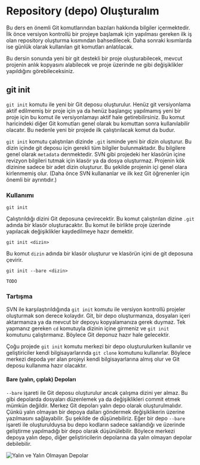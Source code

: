 # Repository (depo) Oluşturalım

Bu ders en önemli Git komutlarından bazıları hakkında bilgiler içermektedir. İlk önce 
versiyon kontrollü bir projeye başlamak için yapılması gereken ilk iş olan repository 
oluşturma kısmından bahsedilecek. Daha sonraki kısımlarda ise günlük olarak kullanılan 
git komutları anlatılacak.

Bu dersin sonunda yeni bir git destekli bir proje oluşturabilecek, mevcut projenin anlık 
kopyasını alabilecek ve proje üzerinde ne gibi değişiklikler yapıldığını görebileceksiniz.

## git init

```git init``` komutu ile yeni bir Git deposu oluşturulur. Henüz git versiyonlama aktif edilmemiş 
bir proje için ya da henüz başlangıç yapılmamış yeni bir proje için bu komut ile versiyonlamayı 
aktif hale getirebilirsiniz. Bu komut haricindeki diğer Git komutları genel olarak bu komuttan 
sonra kullanılabilir olacatır. Bu nedenle yeni bir projede ilk çalıştırılacak komut da budur.

```git init``` komutu çalıştırılan dizinde ```.git``` isminde yeni bir dizin oluşturur. Bu dizin 
içinde git deposu için gerekli tüm bilgiler bulunmaktadır. Bu bilgilere genel olarak ```metadata``` 
denmektedir. SVN gibi projedeki her klasörün içine revizyon bilgileri tutmak için klasör ya da dosya 
oluşturmaz. Projenin kök dizinine sadece bir adet dizin oluşturur. Bu şekilde projenin içi genel olara 
kirlenmemiş olur. (Daha önce SVN kullananlar ve ilk kez Git öğrenenler için önemli bir ayrıntıdır.)

### Kullanımı

```
git init
```

Çalıştırıldığı dizini Git deposuna çevirecektir. Bu komut çalıştırılan dizine ```.git``` adında bir 
klasör oluşturacaktır. Bu komut ile birlikte proje üzerinde yapılacak değişiklikler kaydedilmeye hazır 
demektir.

```
git init <dizin>
```

Bu komut ```dizin``` adında bir klasör oluşturur ve klasörün içini de git deposuna çevirir.

```
git init --bare <dizin>
```

```TODO```

### Tartışma

SVN ile karşılaştırıldığında ```git init``` komutu ile versiyon kontrollü projeler oluşturmak 
son derece kolaydır. Git, bir depo oluşturmanıza, dosyaları içeri aktarmanıza ya da mevcut bir depoyu 
kopyalamanıza gerek duymaz. Tek yapmanız gereken ```cd``` komutuyla dizinin içine girmeniz ve 
```git init``` komutunu çalıştırmanız. Böylece Git deponuz hazır hale gelecektir.

Çoğu projede ```git init``` komutu merkezi bir depo oluşturulurken kullanılır ve geliştiriciler 
kendi bilgisayarlarında ```git clone``` komutunu kullanırlar. Böylece merkezi depoda yer alan projeyi 
kendi bilgisayarlarına almış olur ve Git deposu kullanıma hazır olacaktır.

#### Bare (yalın, çıplak) Depoları

```--bare``` işareti ile  Git deposu oluşturulur ancak çalışma dizini yer almaz. Bu gibi depolarda 
dosyaları düzenlemek ya da değişiklikleri commit etmek mümkün değildir. Merkez Git depoları yalın 
depo olarak oluşturulmalıdır. Çünkü yalın olmayan bir depoya dalları göndermek değişiklikerin üzerine 
yazılmasını sağlayabilir. Şu şekilde de düşünebiliriz. Eğer bir depo ```--bare``` işareti ile oluşturulduysa 
bu depo kodların sadece saklandığı ve üzerinde geliştirme yapılmadığı bir depo olarak düşünülebilir. 
Böylece merkezi depoya yalın depo, diğer geliştiricilerin depolarına  da yalın olmayan depolar debilebilir.

![Yalın ve Yalın Olmayan Depolar](https://www.atlassian.com/git/images/tutorials/getting-started/setting-up-a-repository/01.svg)